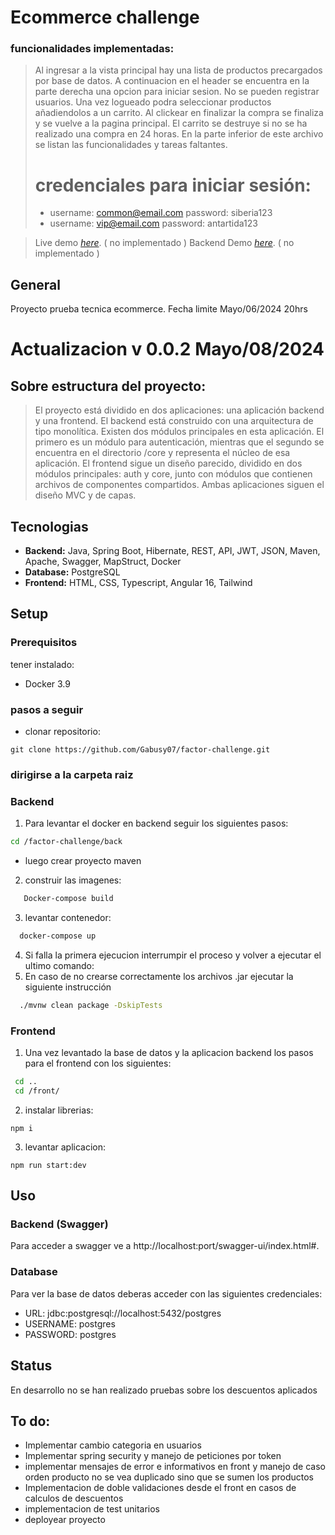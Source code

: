 # Ecommerce challenge
### funcionalidades implementadas:
>  Al ingresar a la vista principal hay una lista de productos precargados por base de datos. A continuacion en el header se encuentra en la parte derecha una opcion para iniciar sesion. No se pueden registrar usuarios. Una vez logueado podra seleccionar productos añadiendolos a un carrito. Al clickear en finalizar la compra se finaliza y se vuelve a la pagina principal. El carrito se destruye si no se ha realizado una compra en 24 horas. En la parte inferior de este archivo se listan las funcionalidades y tareas faltantes.
>
>
> # credenciales para iniciar sesión:
>  - username: common@email.com password: siberia123
>  - username: vip@email.com password: antartida123

> Live demo [_here_](/).  ( no implementado )
> Backend Demo [_here_](/swagger-ui/index.html#). ( no implementado )


## General
Proyecto prueba tecnica ecommerce. Fecha limite Mayo/06/2024 20hrs
# Actualizacion v 0.0.2 Mayo/08/2024


## Sobre estructura del proyecto:
>  El proyecto está dividido en dos aplicaciones: una aplicación backend y una frontend.
El backend está construido con una arquitectura de tipo monolítica. Existen dos módulos principales en esta aplicación. El primero es un módulo para autenticación, mientras que el segundo se encuentra en el directorio /core y representa el núcleo de esa aplicación.
El frontend sigue un diseño parecido, dividido en dos módulos principales: auth y core, junto con módulos que contienen archivos de componentes compartidos. Ambas aplicaciones siguen el diseño MVC y de capas.


## Tecnologias
- **Backend:** Java, Spring Boot, Hibernate, REST, API, JWT, JSON, Maven, Apache, Swagger, MapStruct, Docker
- **Database:** PostgreSQL
- **Frontend:** HTML, CSS, Typescript, Angular 16, Tailwind


## Setup
### Prerequisitos
tener instalado:
- Docker 3.9

### pasos a seguir
- clonar repositorio: 
```console
git clone https://github.com/Gabusy07/factor-challenge.git
```

### dirigirse a la carpeta raiz

### Backend
1. Para levantar el docker en backend seguir los siguientes pasos:
```bash
cd /factor-challenge/back 
```

- luego crear proyecto maven
2. construir las imagenes:
```bash
   Docker-compose build
```
3. levantar contenedor:
```bash
  docker-compose up
```
4. Si falla la primera ejecucion interrumpir el proceso y volver a ejecutar el ultimo comando:
5. En caso de no crearse correctamente los archivos .jar ejecutar la siguiente instrucción
```bash
  ./mvnw clean package -DskipTests
```


### Frontend
1. Una vez levantado la base de datos y la aplicacion backend los pasos para el frontend con los siguientes:
```bash
 cd ..
 cd /front/
```
2. instalar librerias:
```console
npm i
```
3. levantar aplicacion:
```console
npm run start:dev
```

## Uso

### Backend (Swagger)
Para acceder a swagger ve a http://localhost:port/swagger-ui/index.html#.

### Database

Para ver la base de datos deberas acceder con las siguientes credenciales:

- URL: jdbc:postgresql://localhost:5432/postgres
- USERNAME: postgres
- PASSWORD: postgres


## Status

En desarrollo
no se han realizado pruebas sobre los descuentos aplicados

## To do: 
- Implementar cambio categoria en usuarios
- Implementar spring security y manejo de peticiones por token
- implementar mensajes de error e informativos en front y manejo de caso orden producto no se vea duplicado sino que se sumen los productos
- Implementacion de doble validaciones desde el front en casos de calculos de descuentos
- implementacion de test unitarios
- deployear proyecto
